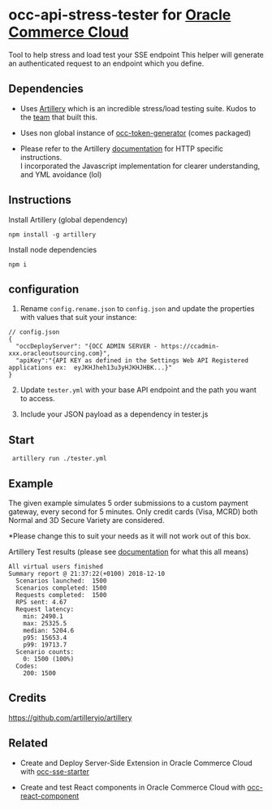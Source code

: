 # occ-api-stress-tester for [Oracle Commerce Cloud](https://cloud.oracle.com/en_US/commerce-cloud "Oracle Commerce Cloud")

Tool to help stress and load test your SSE endpoint
This helper will generate an authenticated request to an endpoint which you define.

## Dependencies
- Uses [Artillery](https://artillery.io/docs/getting-started/) which is an incredible stress/load testing suite.
Kudos to the [team](https://github.com/artilleryio/artillery) that built this.

- Uses non global instance of [occ-token-generator](https://github.com/leedium/occ-token-generator "OCC Token Generator") (comes packaged)

* Please refer to the Artillery [documentation](https://artillery.io/docs/http-reference/ "Artillery HTTP Reference") for HTTP specific instructions.   
I incorporated the Javascript implementation for clearer understanding, and YML avoidance (lol)

## Instructions

Install Artillery (global dependency)
```
npm install -g artillery
```

Install node dependencies
```
npm i
``` 

## configuration

1. Rename `config.rename.json` to `config.json` and update the properties with values that suit your instance:
```
// config.json
{
  "occDeployServer": "{OCC ADMIN SERVER - https://ccadmin-xxx.oracleoutsourcing.com}",
  "apiKey":"{API KEY as defined in the Settings Web API Registered applications ex:  eyJKHJheh13u3yHJKHJHBK...}"
}

```

2. Update `tester.yml` with your base API endpoint and the path you want to access.

3. Include your JSON payload as a dependency in tester.js

## Start
```
 artillery run ./tester.yml
```

## Example
The given example simulates 5 order submissions to a custom payment gateway, every second for 5 minutes. 
Only credit cards (Visa, MCRD) both Normal and 3D Secure Variety are considered.

*Please change this to suit your needs as it will not work out of this box.

Artillery Test results (please see [documentation](https://artillery.io/docs/getting-started/#running-the-test) for what this all means)
```
All virtual users finished
Summary report @ 21:37:22(+0100) 2018-12-10
  Scenarios launched:  1500
  Scenarios completed: 1500
  Requests completed:  1500
  RPS sent: 4.67
  Request latency:
    min: 2490.1
    max: 25325.5
    median: 5204.6
    p95: 15653.4
    p99: 19713.7
  Scenario counts:
    0: 1500 (100%)
  Codes:
    200: 1500

```

## Credits
https://github.com/artilleryio/artillery


## Related
- Create and Deploy Server-Side Extension in Oracle Commerce Cloud
 with [occ-sse-starter](https://github.com/leedium/occ-sse-starter)   
 
- Create and test React components in Oracle Commerce Cloud with [occ-react-component](https://github.com/leedium/occ-react-component)
